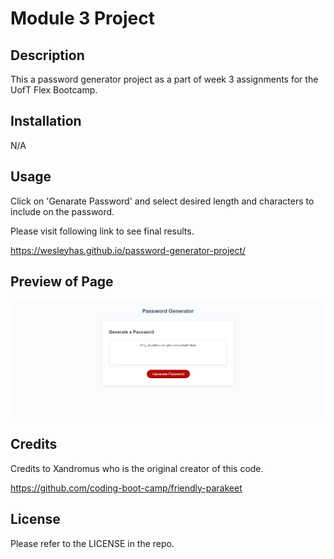 # Module 3 Project

## Description

This a password generator project as a part of week 3 assignments for the UofT Flex Bootcamp.

## Installation

N/A

## Usage

Click on 'Genarate Password' and select desired length and characters to include on the password. 

Please visit following link to see final results.

https://wesleyhas.github.io/password-generator-project/

## Preview of Page

![Screentshot 1](./assets/images/page-preview-1.png)

## Credits

Credits to Xandromus who is the original creator of this code.

https://github.com/coding-boot-camp/friendly-parakeet

## License

Please refer to the LICENSE in the repo.